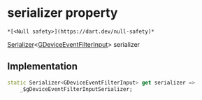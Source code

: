 


# serializer property




    *[<Null safety>](https://dart.dev/null-safety)*




[Serializer](https://pub.dev/documentation/built_value/8.1.3/serializer/Serializer-class.html)&lt;[GDeviceEventFilterInput](../../third_party_yonomi_graphql_schema_schema.docs.schema.gql/GDeviceEventFilterInput-class.md)> serializer
  







## Implementation

```dart
static Serializer<GDeviceEventFilterInput> get serializer =>
    _$gDeviceEventFilterInputSerializer;
```








